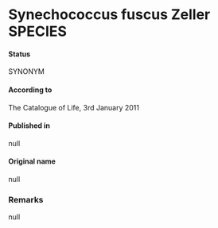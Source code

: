 # Synechococcus fuscus Zeller SPECIES

#### Status
SYNONYM

#### According to
The Catalogue of Life, 3rd January 2011

#### Published in
null

#### Original name
null

### Remarks
null